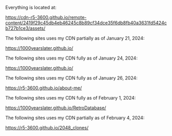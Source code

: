 Everything is located at: 

https://cdn-r5-3600.github.io/remote-content/2419f29c45db4eb46245c8b89cf34dce35f6db8fb40a3631fd5424cb727b1ce3/assets/

The following sites uses my CDN partially as of January 21, 2024:

https://1000yearslater.github.io/

The following sites uses my CDN fully as of January 24, 2024:

https://1000yearslater.github.io/

The following sites uses my CDN fully as of January 26, 2024:

https://r5-3600.github.io/about-me/

The following sites uses my CDN fully as of February 1, 2024:

https://1000yearslater.github.io/RetroDatabase/

The following sites uses my CDN partially as of February 4, 2024:

https://r5-3600.github.io/2048_clones/
